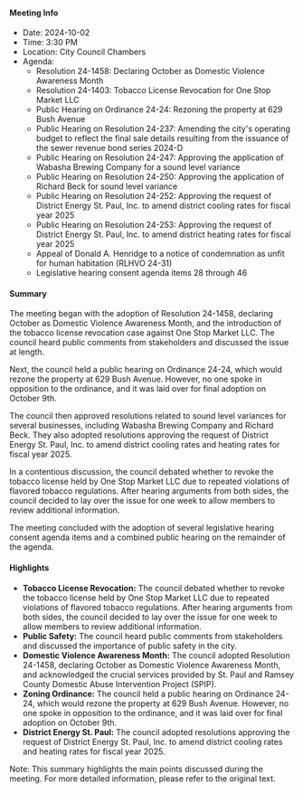 #### Meeting Info
* Date: 2024-10-02
* Time: 3:30 PM
* Location: City Council Chambers
* Agenda:
	+ Resolution 24-1458: Declaring October as Domestic Violence Awareness Month
	+ Resolution 24-1403: Tobacco License Revocation for One Stop Market LLC
	+ Public Hearing on Ordinance 24-24: Rezoning the property at 629 Bush Avenue
	+ Public Hearing on Resolution 24-237: Amending the city's operating budget to reflect the final sale details resulting from the issuance of the sewer revenue bond series 2024-D
	+ Public Hearing on Resolution 24-247: Approving the application of Wabasha Brewing Company for a sound level variance
	+ Public Hearing on Resolution 24-250: Approving the application of Richard Beck for sound level variance
	+ Public Hearing on Resolution 24-252: Approving the request of District Energy St. Paul, Inc. to amend district cooling rates for fiscal year 2025
	+ Public Hearing on Resolution 24-253: Approving the request of District Energy St. Paul, Inc. to amend district heating rates for fiscal year 2025
	+ Appeal of Donald A. Henridge to a notice of condemnation as unfit for human habitation (RLHVO 24-31)
	+ Legislative hearing consent agenda items 28 through 46

#### Summary
The meeting began with the adoption of Resolution 24-1458, declaring October as Domestic Violence Awareness Month, and the introduction of the tobacco license revocation case against One Stop Market LLC. The council heard public comments from stakeholders and discussed the issue at length.

Next, the council held a public hearing on Ordinance 24-24, which would rezone the property at 629 Bush Avenue. However, no one spoke in opposition to the ordinance, and it was laid over for final adoption on October 9th.

The council then approved resolutions related to sound level variances for several businesses, including Wabasha Brewing Company and Richard Beck. They also adopted resolutions approving the request of District Energy St. Paul, Inc. to amend district cooling rates and heating rates for fiscal year 2025.

In a contentious discussion, the council debated whether to revoke the tobacco license held by One Stop Market LLC due to repeated violations of flavored tobacco regulations. After hearing arguments from both sides, the council decided to lay over the issue for one week to allow members to review additional information.

The meeting concluded with the adoption of several legislative hearing consent agenda items and a combined public hearing on the remainder of the agenda.

#### Highlights

* **Tobacco License Revocation:** The council debated whether to revoke the tobacco license held by One Stop Market LLC due to repeated violations of flavored tobacco regulations. After hearing arguments from both sides, the council decided to lay over the issue for one week to allow members to review additional information.
* **Public Safety:** The council heard public comments from stakeholders and discussed the importance of public safety in the city.
* **Domestic Violence Awareness Month:** The council adopted Resolution 24-1458, declaring October as Domestic Violence Awareness Month, and acknowledged the crucial services provided by St. Paul and Ramsey County Domestic Abuse Intervention Project (SPIP).
* **Zoning Ordinance:** The council held a public hearing on Ordinance 24-24, which would rezone the property at 629 Bush Avenue. However, no one spoke in opposition to the ordinance, and it was laid over for final adoption on October 9th.
* **District Energy St. Paul:** The council adopted resolutions approving the request of District Energy St. Paul, Inc. to amend district cooling rates and heating rates for fiscal year 2025.

Note: This summary highlights the main points discussed during the meeting. For more detailed information, please refer to the original text.

